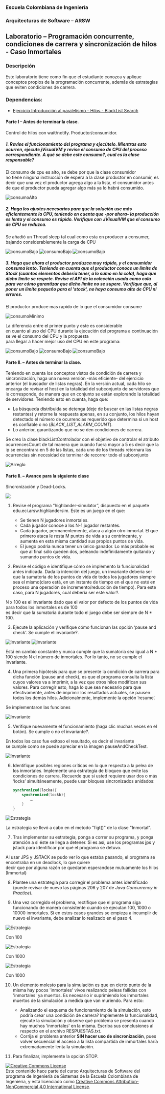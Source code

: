 
  
  
### Escuela Colombiana de Ingeniería
### Arquitecturas de Software – ARSW


## Laboratorio – Programación concurrente, condiciones de carrera y sincronización de hilos - Caso Inmortales

### Descripción
Este laboratorio tiene como fin que el estudiante conozca y aplique conceptos propios de la programación concurrente, además de estrategias que eviten condiciones de carrera.
### Dependencias:

* [Ejercicio Introducción al paralelismo - Hilos - BlackList Search](https://github.com/ARSW-ECI-beta/PARALLELISM-JAVA_THREADS-INTRODUCTION_BLACKLISTSEARCH)
#### Parte I – Antes de terminar la clase.

Control de hilos con wait/notify. Productor/consumidor.

##### 1. Revise el funcionamiento del programa y ejecútelo. Mientras esto ocurren, ejecute jVisualVM y revise el consumo de CPU del proceso correspondiente. A qué se debe este consumo?, cual es la clase responsable?
El consumo de cpu es alto,  se debe por que la clase consumidor  
no tiene ninguna instrucción de espera a la clase productor en consumir,
es decir que una vez el productor agrega algo a la lista, el
consumidor antes de que el productor pueda agregar algo más ya lo habrá consumido.

![consumoAlto](https://github.com/stevengarzon7/ARSW_Lab3/blob/master/img/imagen1.png?raw=true)

##### 2. Haga los ajustes necesarios para que la solución use más eficientemente la CPU, teniendo en cuenta que -por ahora- la producción es lenta y el consumo es rápido. Verifique con JVisualVM que el consumo de CPU se reduzca.
Se añadió un Thread sleep tal cual como esta en producer a consumer, bajando considerablemente la carga de CPU

![consumoBajo](https://github.com/stevengarzon7/ARSW_Lab3/blob/master/img/imagen2.png?raw=true)
![consumoBajo](https://github.com/stevengarzon7/ARSW_Lab3/blob/master/img/imagen3.png?raw=true)
![consumoBajo](https://github.com/stevengarzon7/ARSW_Lab3/blob/master/img/imagen4.png?raw=true)

##### 3. Haga que ahora el productor produzca muy rápido, y el consumidor consuma lento. Teniendo en cuenta que el productor conoce un límite de Stock (cuantos elementos debería tener, a lo sumo en la cola), haga que dicho límite se respete. Revise el API de la colección usada como cola para ver cómo garantizar que dicho límite no se supere. Verifique que, al poner un límite pequeño para el 'stock', no haya consumo alto de CPU ni errores.

El productor produce mas rapido de lo que el consumidor consume

![consumoMinimo](https://github.com/stevengarzon7/ARSW_Lab3/blob/master/img/imagen5.png?raw=true)

La diferencia entre el primer punto y este es considerable  
en cuanto al uso del CPU durante la ejecución del programa
a continuación se ve el consumo del CPU y la propuesta  
para llegar a hacer mejor uso del CPU en este programa:

![consumoBajo](https://github.com/stevengarzon7/ARSW_Lab3/blob/master/img/imagen6.png?raw=true)
![consumoBajo](https://github.com/stevengarzon7/ARSW_Lab3/blob/master/img/imagen7.png?raw=true)
![consumoBajo](https://github.com/stevengarzon7/ARSW_Lab3/blob/master/img/imagen8.png?raw=true)

 
#### Parte II. – Antes de terminar la clase.

Teniendo en cuenta los conceptos vistos de condición de carrera y sincronización, haga una nueva versión -más eficiente- del ejercicio anterior (el buscador de listas negras). En la versión actual, cada hilo se encarga de revisar el host en la totalidad del subconjunto de servidores que le corresponde, de manera que en conjunto se están explorando la totalidad de servidores. Teniendo esto en cuenta, haga que:

- La búsqueda distribuida se detenga (deje de buscar en las listas negras restantes) y retorne la respuesta apenas, en su conjunto, los hilos hayan detectado el número de ocurrencias requerido que determina si un host es confiable o no (_BLACK_LIST_ALARM_COUNT_).
- Lo anterior, garantizando que no se den condiciones de carrera.

Se creo la clase blackListControlador con el objetivo de controlar el atributo ocurrencesCount de tal manera 
que cuando fuera mayor a 5 es decir que la ip se encontrara en 5 de las listas, cada uno de los threads retornara las ocurrencias sin necesidad de 
terminar de recorrer todo el subconjunto

![Arreglo](https://github.com/stevengarzon7/ARSW_Lab3/blob/master/img/imagen9.png?raw=true)





#### Parte II. – Avance para la siguiente clase

Sincronización y Dead-Locks.

![](http://files.explosm.net/comics/Matt/Bummed-forever.png)

1. Revise el programa “highlander-simulator”, dispuesto en el paquete edu.eci.arsw.highlandersim. Este es un juego en el que:

	* Se tienen N jugadores inmortales.
	* Cada jugador conoce a los N-1 jugador restantes.
	* Cada jugador, permanentemente, ataca a algún otro inmortal. El que primero ataca le resta M puntos de vida a su contrincante, y aumenta en esta misma cantidad sus propios puntos de vida.
	* El juego podría nunca tener un único ganador. Lo más probable es que al final sólo queden dos, peleando indefinidamente quitando y sumando puntos de vida.

2. Revise el código e identifique cómo se implemento la funcionalidad antes indicada. Dada la intención del juego, un invariante debería ser que la sumatoria de los puntos de vida de todos los jugadores siempre sea el mismo(claro está, en un instante de tiempo en el que no esté en proceso una operación de incremento/reducción de tiempo). Para este caso, para N jugadores, cual debería ser este valor?.

N x 100 es el invariante dado que el valor por defecto de los puntos de vida para todos los inmortales es de 100  
es decir que la sumatoria durante todo el juego debe ser siempre de N * 100.

3. Ejecute la aplicación y verifique cómo funcionan las opción ‘pause and check’. Se cumple el invariante?.


![Invariante](https://github.com/stevengarzon7/ARSW_Lab3/blob/master/img/imagen10.png?raw=true)
![Invariante](https://github.com/stevengarzon7/ARSW_Lab3/blob/master/img/imagen11.png?raw=true)

Está en cambio constante y nunca cumple que la sumatoria sea igual a N * 100 
siendo N el número de inmortales. Por lo tanto, no se cumple el invariante.

4. Una primera hipótesis para que se presente la condición de carrera para dicha función (pause and check), es que el programa consulta la lista cuyos valores va a imprimir, a la vez que otros hilos modifican sus valores. Para corregir esto, haga lo que sea necesario para que efectivamente, antes de imprimir los resultados actuales, se pausen todos los demás hilos. Adicionalmente, implemente la opción ‘resume’.

Se implementaron las funciones 

![Invariante](https://github.com/stevengarzon7/ARSW_Lab3/blob/master/img/imagen12.png?raw=true)


5. Verifique nuevamente el funcionamiento (haga clic muchas veces en el botón). Se cumple o no el invariante?.

En todos los caso fue exitoso el resultado, es decir el invariante  
se cumple como se puede apreciar en la imagen pauseAndCheckTest.

![Invariante](https://github.com/stevengarzon7/ARSW_Lab3/blob/master/img/imagen13.png?raw=true)

6. Identifique posibles regiones críticas en lo que respecta a la pelea de los inmortales. Implemente una estrategia de bloqueo que evite las condiciones de carrera. Recuerde que si usted requiere usar dos o más ‘locks’ simultáneamente, puede usar bloques sincronizados anidados:

	```java
	synchronized(locka){
		synchronized(lockb){
			…
		}
	}
	```

![Estrategia](https://github.com/stevengarzon7/ARSW_Lab3/blob/master/img/imagen14.png?raw=true)

La estrategia se llevó a cabo en el metodo "figt()" de la clase "Inmortal".

7. Tras implementar su estrategia, ponga a correr su programa, y ponga atención a si éste se llega a detener. Si es así, use los programas jps y jstack para identificar por qué el programa se detuvo.

Al usar JPS y JSTACK se pudo ver lo que estaba pasando, el programa se encontraba en un deadlock, lo que quiere  
decir que por alguna razón se quedaron esperandose mutuamente los hilos (Immortal)

8. Plantee una estrategia para corregir el problema antes identificado (puede revisar de nuevo las páginas 206 y 207 de _Java Concurrency in Practice_).

9. Una vez corregido el problema, rectifique que el programa siga funcionando de manera consistente cuando se ejecutan 100, 1000 o 10000 inmortales. Si en estos casos grandes se empieza a incumplir de nuevo el invariante, debe analizar lo realizado en el paso 4.

![Estrategia](https://github.com/stevengarzon7/ARSW_Lab3/blob/master/img/imagen15.png?raw=true)

Con 100

![Estrategia](https://github.com/stevengarzon7/ARSW_Lab3/blob/master/img/imagen16.png?raw=true)

Con 1000

![Estrategia](https://github.com/stevengarzon7/ARSW_Lab3/blob/master/img/imagen17.png?raw=true)

Con 1000

10. Un elemento molesto para la simulación es que en cierto punto de la misma hay pocos 'inmortales' vivos realizando peleas fallidas con 'inmortales' ya muertos. Es necesario ir suprimiendo los inmortales muertos de la simulación a medida que van muriendo. Para esto:
	* Analizando el esquema de funcionamiento de la simulación, esto podría crear una condición de carrera? Implemente la funcionalidad, ejecute la simulación y observe qué problema se presenta cuando hay muchos 'inmortales' en la misma. Escriba sus conclusiones al respecto en el archivo RESPUESTAS.txt.
	* Corrija el problema anterior __SIN hacer uso de sincronización__, pues volver secuencial el acceso a la lista compartida de inmortales haría extremadamente lenta la simulación.

11. Para finalizar, implemente la opción STOP.


<a rel="license" href="http://creativecommons.org/licenses/by-nc/4.0/"><img alt="Creative Commons License" style="border-width:0" src="https://i.creativecommons.org/l/by-nc/4.0/88x31.png" /></a><br />Este contenido hace parte del curso Arquitecturas de Software del programa de Ingeniería de Sistemas de la Escuela Colombiana de Ingeniería, y está licenciado como <a rel="license" href="http://creativecommons.org/licenses/by-nc/4.0/">Creative Commons Attribution-NonCommercial 4.0 International License</a>.
